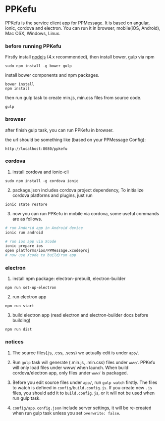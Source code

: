 # PPKefu

PPKefu is the service client app for PPMessage. It is based on angular, ionic, cordova and electron. You can run it in browser, mobile(iOS, Android), Mac OSX, Windows, Linux.


### before running PPKefu
Firstly install [nodejs](https://nodejs.org) (4.x recommended), then install bower, gulp via npm

```
sudo npm install -g bower gulp
```

install bower components and npm packages.

```
bower install
npm install 
```

then run gulp task to create min.js, min.css files from source code.

```
gulp
```

### browser 

after finish gulp task, you can run PPKefu in browser.

the url should be something like (based on your PPMessage Config):

```
http://localhost:8080/ppkefu
```


### cordova

1. install cordova and ionic-cli

  ```
  sudo npm install -g cordova ionic
  ```
2. package.json includes cordova project dependency, To initialize cordova platforms and plugins, just run

  ```
  ionic state restore
  ```
3. now you can run PPKefu in mobile via cordova, some useful commands are as follows.

  ``` bash
  # run Andorid app in Android device
  ionic run android

  # run ios app via Xcode
  ionic prepare ios
  open platforms/ios/PPMessage.xcodeproj
  # now use Xcode to build/run app 
 ```

### electron

1. install npm package: electron-prebuilt, electron-builder

  ```
  npm run set-up-electron
  ```
2. run electron app

  ```
  npm run start
  ```
3. build electron app (read electron and electron-builder docs before building)

  ```
  npm run dist
  ```

### notices

1. The source files(.js, .css, .scss) we actually edit is under `app/`.

2. Run `gulp` task will generate (.min.js, .min.css) files under `www/`. PPKefu will only load files under www/ when launch. When build cordova/electron app, only files under `www/` is packaged.

3. Before you edit source files under `app/`, run `gulp watch` firstly. The files to watch is defined in `config/build.config.js`. If you create new `.js` files, you should add it to `build.config.js`, or it will not be used when run gulp task.

4. `config/app.config.json` include server settings, it will be re-created when run gulp task unless you set `overwrite: false`.
